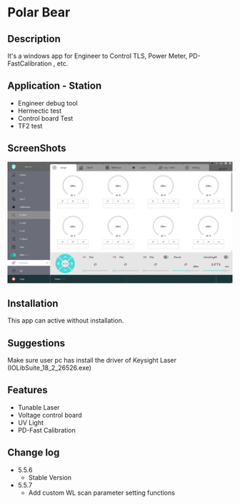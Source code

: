 # Polar Bear
## Description
It's a windows app for Engineer to Control TLS, Power Meter, PD-FastCalibration , etc.
## Application - Station
* Engineer debug tool
* Hermectic test
* Control board Test
* TF2 test
## ScreenShots
![Gauge](/ScreenShots/demo_gauge.PNG)
## Installation
This app can active without installation.
## Suggestions
Make sure user pc has install the driver of Keysight Laser (IOLibSuite_18_2_26526.exe)
## Features
* Tunable Laser
* Voltage control board
* UV Light
* PD-Fast Calibration
## Change log
* 5.5.6 
  * Stable Version
* 5.5.7
  * Add custom WL scan parameter setting functions